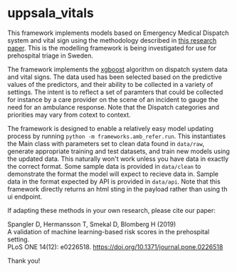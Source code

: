 # uppsala_vitals

This framework implements models based on Emergency Medical Dispatch system and vital sign using the methodology described in [this research paper](https://journals.plos.org/plosone/article?id=10.1371/journal.pone.0226518). This is the modelling framework is being investigated for use for prehospital triage in Sweden.

The framework implements the [xgboost](https://xgboost.readthedocs.io/en/latest/) algorithm on dispatch system data and vital signs. The data used has been selected based on the predictive values of the predictors, and their ability to be collected in a variety of settings. The intent is to reflect a set of paramters that could be collected for instance by a care provider on the scene of an incident to gauge the need for an ambulance response. Note that the Dispatch categories and priorities may vary from cotext to context.

The framework is designed to enable a relatively easy model updating process by running `python -m frameworks.amb_refer.run`. This instantiates the Main class with parameters set to clean data found in `data/raw`, generate appropriate training and test datasets, and train new models using the updated data. This naturally won't work unless you have data in exactly the correct format. Some sample data is provided in `data/clean` to demonstrate the format the model will expect to recieve data in. Sample data in the format expected by API is provided in `data/api`. Note that this framework directly returns an html sting in the payload rather than using th ui endpoint.

If adapting these methods in your own research, please cite our paper:

Spangler D, Hermansson T, Smekal D, Blomberg H (2019)  
A validation of machine learning-based risk scores in the prehospital setting.  
PLoS ONE 14(12): e0226518. https://doi.org/10.1371/journal.pone.0226518  

Thank you!